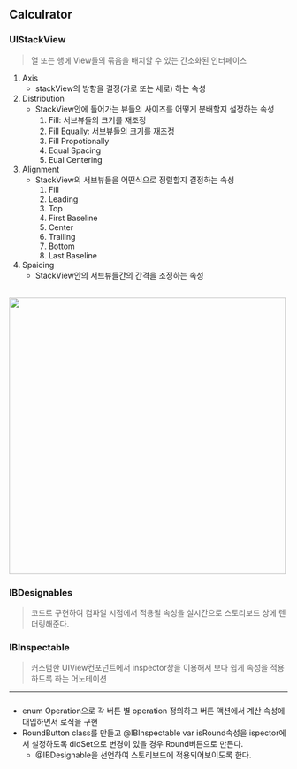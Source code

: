 ## Calculrator

### UIStackView
> 열 또는 행에 View들의 묶음을 배치할 수 있는 간소화된 인터페이스

1. Axis
	- stackView의 방향을 결정(가로 또는 세로) 하는 속성
2. Distribution
	- StackView안에 들어가는 뷰들의 사이즈를 어떻게 분배할지 설정하는 속성
		1. Fill: 서브뷰들의 크기를 재조정
		2. Fill Equally: 서브뷰들의 크기를 재조정
		3. Fill Propotionally
		4. Equal Spacing
		5. Eual Centering
3. Alignment
	- StackView의 서브뷰들을 어떤식으로 정렬할지 결정하는 속성
		1. Fill
		2. Leading
		3. Top
		4. First Baseline
		5. Center
		6. Trailing
		7. Bottom
		8. Last Baseline
4. Spaicing
	- StackView안의 서브뷰들간의 간격을 조정하는 속성

<br />
<image src="https://user-images.githubusercontent.com/16550019/195497551-b0ebee43-1231-47d3-b8c4-199e16f92192.png" width="500" />
<br />

### IBDesignables
>코드로 구현하여 컴파일 시점에서 적용될 속성을 실시간으로 스토리보드 상에 렌더링해준다.


### IBInspectable
>커스텀한 UIView컨포넌트에서 inspector창을 이용해서 보다 쉽게 속성을 적용하도록 하는 어노테이션

---
###
- enum Operation으로 각 버튼 별 operation 정의하고 버튼 액션에서 계산 속성에 대입하면서 로직을 구현
- RoundButton class를 만들고 @IBInspectable var isRound속성을 ispector에서 설정하도록 didSet으로 변경이 있을 경우 Round버튼으로 만든다.
	- @IBDesignable을 선언하여 스토리보드에 적용되어보이도록 한다.  



